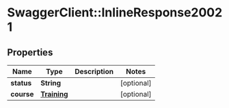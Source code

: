 # SwaggerClient::InlineResponse20021

## Properties
Name | Type | Description | Notes
------------ | ------------- | ------------- | -------------
**status** | **String** |  | [optional] 
**course** | [**Training**](Training.md) |  | [optional] 


